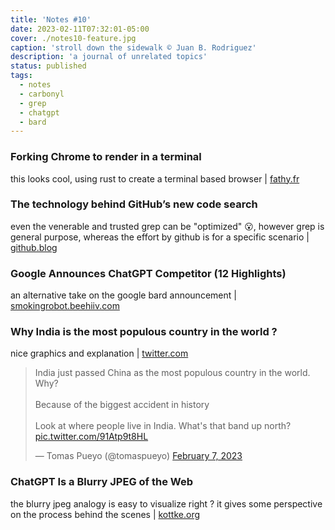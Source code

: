 ```yaml
---
title: 'Notes #10'
date: 2023-02-11T07:32:01-05:00
cover: ./notes10-feature.jpg
caption: 'stroll down the sidewalk © Juan B. Rodriguez'
description: 'a journal of unrelated topics'
status: published
tags:
  - notes
  - carbonyl
  - grep
  - chatgpt
  - bard
---
```


### Forking Chrome to render in a terminal

this looks cool, using rust to create a terminal based browser | [fathy.fr](https://fathy.fr/carbonyl)

### The technology behind GitHub’s new code search

even the venerable and trusted grep can be "optimized" 😮, however grep is general purpose, whereas the effort by github is for a specific scenario | [github.blog](https://github.blog/2023-02-06-the-technology-behind-githubs-new-code-search/)

### Google Announces ChatGPT Competitor (12 Highlights)

an alternative take on the google bard announcement | [smokingrobot.beehiiv.com](https://smokingrobot.beehiiv.com/p/google-announces-bard)

### Why India is the most populous country in the world ?

nice graphics and explanation | [twitter.com](https://twitter.com/tomaspueyo/status/1622753371663867905?s=61&t=JMlcY333UaMcHt9jCo7uHA)

<blockquote class="twitter-tweet"><p lang="en" dir="ltr">India just passed China as the most populous country in the world. Why?<br><br>Because of the biggest accident in history<br><br>Look at where people live in India. What&#39;s that band up north? <a href="https://t.co/91Atp9t8HL">pic.twitter.com/91Atp9t8HL</a></p>&mdash; Tomas Pueyo (@tomaspueyo) <a href="https://twitter.com/tomaspueyo/status/1622753371663867905?ref_src=twsrc%5Etfw">February 7, 2023</a></blockquote> <script async src="https://platform.twitter.com/widgets.js" charset="utf-8"></script>

### ChatGPT Is a Blurry JPEG of the Web

the blurry jpeg analogy is easy to visualize right ? it gives some perspective on the process behind the scenes | [kottke.org](https://kottke.org/23/02/ted-chiang-chatgpt-is-a-blurry-jpeg-of-the-web)
